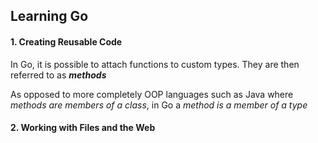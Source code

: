 ## Learning Go

#### 1. Creating Reusable Code

In Go, it is possible to attach functions to custom types. They are then referred to as _**methods**_

As opposed to more completely OOP languages such as Java where _methods are members of a class_, in Go a _method is a
member of a type_

#### 2. Working with Files and the Web